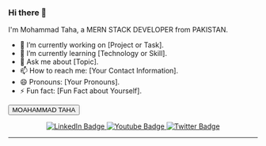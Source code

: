 ### Hi there 👋

<!--
**YourGitHubUsername/YourGitHubUsername** is a ✨ _special_ ✨ repository because its `README.md` (this file) appears on your GitHub profile.
-->

I'm Mohammad Taha, a MERN STACK DEVELOPER from PAKISTAN. 

- 🔭 I’m currently working on [Project or Task].
- 🌱 I’m currently learning [Technology or Skill].
- 💬 Ask me about [Topic].
- 📫 How to reach me: [Your Contact Information].
- 😄 Pronouns: [Your Pronouns].
- ⚡ Fun fact: [Fun Fact about Yourself].

<button>MOAHAMMAD TAHA  </button>
<div id="badges" align="center">
  <a href="https://www.linkedin.com/in/sahil-ali-a86423206/">
    <img src="https://img.shields.io/badge/LinkedIn-blue?style=for-the-badge&logo=linkedin&logoColor=white" alt="LinkedIn Badge"/>
  </a>
  <a href="https://medium.com/@sahilali">
    <img src="https://img.shields.io/badge/Medium-red?style=for-the-badge&logo=medium&logoColor=white" alt="Youtube Badge"/>
  </a>
  <a href="https://twitter.com/SahilAl14403565">
    <img src="https://img.shields.io/badge/Twitter-blue?style=for-the-badge&logo=twitter&logoColor=white" alt="Twitter Badge"/>
   </a><br>
  <img src="https://komarev.com/ghpvc/?username=sahilali8808&style=flat-square&color=blue" alt=""/>
</div>




<hr>

